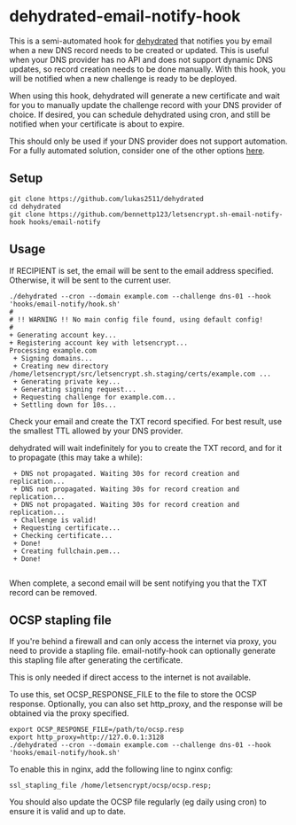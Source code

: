 # dehydrated-email-notify-hook

This is a semi-automated hook for
[dehydrated](https://github.com/lukas2511/dehydrated) that notifies you by
email when a new DNS record needs to be created or updated. This is useful
when your DNS provider has no API and does not support dynamic DNS updates, so
record creation needs to be done manually. With this hook, you will be
notified when a new challenge is ready to be deployed.

When using this hook, dehydrated will generate a new certificate and wait for
you to manually update the challenge record with your DNS provider of choice.
If desired, you can schedule dehydrated using cron, and still be notified when
your certificate is about to expire.

This should only be used if your DNS provider does not support automation. For
a fully automated solution, consider one of the other options 
[here](https://github.com/lukas2511/dehydrated/wiki/Examples-for-DNS-01-hooks).

## Setup

```
git clone https://github.com/lukas2511/dehydrated
cd dehydrated
git clone https://github.com/bennettp123/letsencrypt.sh-email-notify-hook hooks/email-notify
```

## Usage

If RECIPIENT is set, the email will be sent to the email address specified. 
Otherwise, it will be sent to the current user.

```
./dehydrated --cron --domain example.com --challenge dns-01 --hook 'hooks/email-notify/hook.sh'
#
# !! WARNING !! No main config file found, using default config!
#
+ Generating account key...
+ Registering account key with letsencrypt...
Processing example.com
 + Signing domains...
 + Creating new directory /home/letsencrypt/src/letsencrypt.sh.staging/certs/example.com ...
 + Generating private key...
 + Generating signing request...
 + Requesting challenge for example.com...
 + Settling down for 10s...
```

Check your email and create the TXT record specified. For best result, use the
smallest TTL allowed by your DNS provider.

dehydrated will wait indefinitely for you to create the TXT record, and for it
to propagate (this may take a while):

```
 + DNS not propagated. Waiting 30s for record creation and replication...
 + DNS not propagated. Waiting 30s for record creation and replication...
 + DNS not propagated. Waiting 30s for record creation and replication...
 + Challenge is valid!
 + Requesting certificate...
 + Checking certificate...
 + Done!
 + Creating fullchain.pem...
 + Done!
 
```

When complete, a second email will be sent notifying you that the TXT record
can be removed.

## OCSP stapling file

If you're behind a firewall and can only access the internet via proxy, you
need to provide a stapling file. email-notify-hook can optionally generate 
this stapling file after generating the certificate.

This is only needed if direct access to the internet is not available.

To use this, set OCSP_RESPONSE_FILE to the file to store the OCSP response.
Optionally, you can also set http_proxy, and the response will be obtained
via the proxy specified.

```
export OCSP_RESPONSE_FILE=/path/to/ocsp.resp
export http_proxy=http://127.0.0.1:3128
./dehydrated --cron --domain example.com --challenge dns-01 --hook 'hooks/email-notify/hook.sh'
```

To enable this in nginx, add the following line to nginx config:
```
ssl_stapling_file /home/letsencrypt/ocsp/ocsp.resp;
```

You should also update the OCSP file regularly (eg daily using cron) to ensure
it is valid and up to date.

